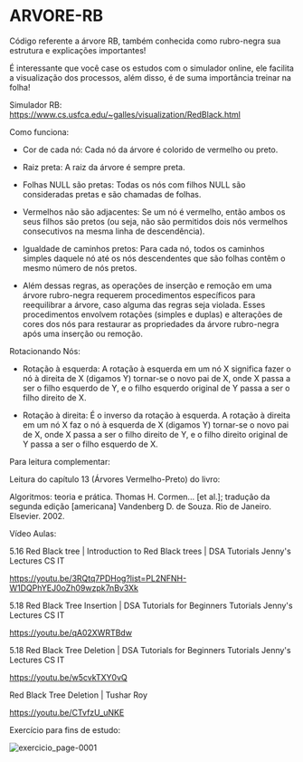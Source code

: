 # ARVORE-RB

Código referente a árvore RB, também conhecida como rubro-negra sua estrutura e explicações importantes!

É interessante que você case os estudos com o simulador online, ele facilita a visualização dos processos, além disso, é de suma importância treinar na folha!

Simulador RB: https://www.cs.usfca.edu/~galles/visualization/RedBlack.html

Como funciona:

* Cor de cada nó: Cada nó da árvore é colorido de vermelho ou preto.

* Raiz preta: A raiz da árvore é sempre preta.

* Folhas NULL são pretas: Todas os nós com filhos NULL são consideradas pretas e são chamadas de folhas.

* Vermelhos não são adjacentes: Se um nó é vermelho, então ambos os seus filhos são pretos (ou seja, não são permitidos dois nós vermelhos consecutivos na mesma linha de descendência).

* Igualdade de caminhos pretos: Para cada nó, todos os caminhos simples daquele nó até os nós descendentes que são folhas contêm o mesmo número de nós pretos.

* Além dessas regras, as operações de inserção e remoção em uma árvore rubro-negra requerem procedimentos específicos para reequilibrar a árvore, caso alguma das regras seja violada. Esses procedimentos envolvem rotações (simples e duplas) e alterações de cores dos nós para restaurar as propriedades da árvore rubro-negra após uma inserção ou remoção.

Rotacionando Nós:

* Rotação à esquerda: A rotação à esquerda em um nó X significa fazer o nó à direita de X (digamos Y) tornar-se o novo pai de X, onde X passa a ser o filho esquerdo de Y, e o filho esquerdo original de Y passa a ser o filho direito de X.

* Rotação à direita: É o inverso da rotação à esquerda. A rotação à direita em um nó X faz o nó à esquerda de X (digamos Y) tornar-se o novo pai de X, onde X passa a ser o filho direito de Y, e o filho direito original de Y passa a ser o filho esquerdo de X.

Para leitura complementar:

Leitura do capítulo 13 (Árvores Vermelho-Preto) do livro:

Algoritmos: teoria e prática. Thomas H. Cormen... [et al.];
tradução da segunda edição [americana] Vandenberg D. de Souza.
Rio de Janeiro. Elsevier. 2002.

Vídeo Aulas:

5.16 Red Black tree | Introduction to Red Black trees | DSA Tutorials Jenny's Lectures CS IT

https://youtu.be/3RQtq7PDHog?list=PL2NFNH-W1DQPhYEJ0oZh09wzpk7nBv3Xk

5.18 Red Black Tree Insertion | DSA Tutorials for Beginners Tutorials Jenny's Lectures CS IT

https://youtu.be/qA02XWRTBdw

5.18 Red Black Tree Deletion | DSA Tutorials for Beginners Tutorials Jenny's Lectures CS IT

https://youtu.be/w5cvkTXY0vQ

Red Black Tree Deletion | Tushar Roy

https://youtu.be/CTvfzU_uNKE


Exercício para fins de estudo:

![exercicio_page-0001](https://github.com/ViniciusLeiteCosta/ARVORE-RB/assets/92338016/295db69c-23ab-48c4-ad01-1e4c9f75b3b0)
